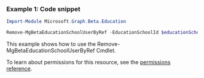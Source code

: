 ### Example 1: Code snippet

```powershellImport-Module Microsoft.Graph.Beta.Education

Remove-MgBetaEducationSchoolUserByRef -EducationSchoolId $educationSchoolId -EducationUserId $educationUserId
```
This example shows how to use the Remove-MgBetaEducationSchoolUserByRef Cmdlet.
To learn about permissions for this resource, see the [permissions reference](/graph/permissions-reference).

